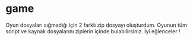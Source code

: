 # game
Oyun dosyaları sığmadığı için 2 farklı zip dosyayı oluşturdum.
Oyunun tüm script ve kaynak dosyalarını ziplerin içinde bulabilirsiniz.
İyi eğlenceler !
